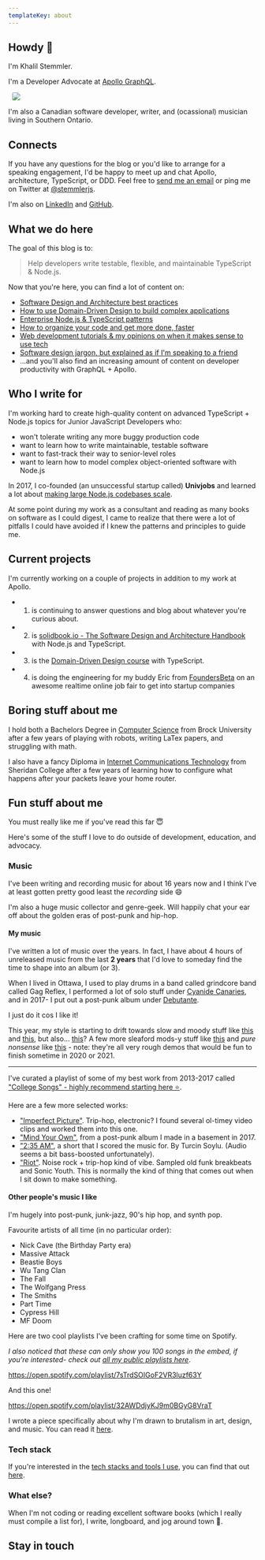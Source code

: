 ```yaml
---
templateKey: about
---
```


## Howdy 🤠

I'm Khalil Stemmler.

<div class="flex align-center">
  <p>I'm a Developer Advocate at <a href="https://www.apollographql.com/">Apollo GraphQL</a>.</p>
  <img style="border-radius: 2px; max-width: 30px; margin-left: 0.5rem;" src="https://avatars3.githubusercontent.com/u/17189275?s=280&v=4"/>
</div>

I'm also a Canadian software developer, writer, and (ocassional) musician living in Southern Ontario.

## Connects

If you have any questions for the blog or you'd like to arrange for a speaking engagement, I'd be happy to meet up and chat Apollo, architecture, TypeScript, or DDD. Feel free to <a href="mailto:khalil@khalilstemmler.com">send me an email</a> or ping me on Twitter at [@stemmlerjs](https://twitter.com/stemmlerjs).

I'm also on [LinkedIn](https://www.linkedin.com/in/khalilstemmler/) and [GitHub](https://github.com/stemmlerjs).


## What we do here

The goal of this blog is to:

> Help developers write testable, flexible, and maintainable TypeScript & Node.js.

Now that you're here, you can find a lot of content on:

- [Software Design and Architecture best practices](/articles/categories/software-design/)
- [How to use Domain-Driven Design to build complex applications](/articles/categories/domain-driven-design/)
- [Enterprise Node.js & TypeScript patterns](/articles/categories/enterprise-node-type-script/)
- [How to organize your code and get more done, faster](/resources/names-construct-structure)
- [Web development tutorials & my opinions on when it makes sense to use tech](/articles/categories/web-development/)
- [Software design jargon, but explained as if I'm speaking to a friend](/wiki)
- ...and you'll also find an increasing amount of content on developer productivity with GraphQL + Apollo.

## Who I write for

<p>
  I'm working hard to create <span class="special-green">high-quality</span> content on <span class="special-green">advanced TypeScript + Node.js</span> topics for <span class="special-green">Junior JavaScript Developers</span> who:
  <ul>
    <li>won't tolerate writing any more buggy production code</li>
    <li>want to learn how to write maintainable, testable software</li>
    <li>want to fast-track their way to senior-level roles</li>
    <li>want to learn how to model complex object-oriented software with Node.js</li>
  </ul>
</p>

In 2017, I co-founded (an unsuccessful startup called) <b>Univjobs</b> and learned a lot about <u>making large Node.js codebases scale</u>.

At some point during my work as a consultant and reading as many books on software as I could digest, I came to realize that there were a lot of pitfalls I could have avoided if I knew the patterns and principles to guide me. 

## Current projects

I'm currently working on a couple of projects in addition to my work at Apollo.

- 1. is continuing to answer questions and blog about whatever you're curious about.
- 2. is [solidbook.io - The Software Design and Architecture Handbook](https://solidbook.io) with Node.js and TypeScript.
- 3. is the [Domain-Driven Design course](/courses/domain-driven-design-typescript) with TypeScript.
- 4. is doing the engineering for my buddy Eric from [FoundersBeta](https://www.foundersbeta.com/) on an awesome realtime online job fair to get into startup companies

## Boring stuff about me

I hold both a Bachelors Degree in [Computer Science](https://brocku.ca/webcal/2013/undergrad/cncc.html) from Brock University after a few years of playing with robots, writing LaTex papers, and struggling with math.

I also have a fancy Diploma in [Internet Communications Technology](https://academics.sheridancollege.ca/programs/bachelor-of-computing-and-network-communications-honours-internet-communications-technology) from Sheridan College after a few years of learning how to configure what happens after your packets leave your home router.

## Fun stuff about me

You must really like me if you've read this far 😇 

Here's some of the stuff I love to do outside of development, education, and advocacy.

### Music

I've been writing and recording music for about 16 years now and I think I've at least gotten pretty good least the _recording_ side 😄

I'm also a huge music collector and genre-geek. Will happily chat your ear off about the golden eras of post-punk and hip-hop.

#### My music

I've written a lot of music over the years. In fact, I have about 4 hours of unreleased music from the last **2 years** that I'd love to someday find the time to shape into an album (or 3).

When I lived in Ottawa, I used to play drums in a band called grindcore band called Gag Reflex, I performed a lot of solo stuff under [Cyanide Canaries](https://cyanidecanaries.bandcamp.com/), and in 2017- I put out a post-punk album under [Debutante](https://debutante-band.bandcamp.com/releases).

I just do it cos I like it!

This year, my style is starting to drift towards slow and moody stuff like [this](https://drive.google.com/file/d/1pr4B2SKENEShcEXp3lBviBYkKYNapmHM/view?usp=sharing) and [this](https://drive.google.com/file/d/1FWU7yvqhX13zGygS_IZyT9uCS47mqmyN/view?usp=sharing), but also... [this](https://drive.google.com/file/d/1cQt2H4W9OFopddPr47uOip7IVsE6X-ek/view?usp=sharing)? A few more sleaford mods-y stuff like [this](https://drive.google.com/file/d/1azGjHeMDyLrUGtr8hwpTW7Z1nwGK9x8u/view?usp=sharing)
 and _pure nonsense_ like [this](https://drive.google.com/file/d/1SIkm7CSmvCl_HIa1k6Q7gqFokN1cRBKU/view?usp=sharing) - note: they're all very rough demos that would be fun to finish sometime in 2020 or 2021.

---

I've curated a playlist of some of my best work from 2013-2017 called ["College Songs" - highly recommend starting here ⭐](https://soundcloud.com/cyanidecanaries/sets/cyanide-canaries-a).

Here are a few more selected works:

- ["Imperfect Picture"](https://cyanidecanaries.bandcamp.com/track/imperfect-picture). Trip-hop, electronic? I found several ol-timey video clips and worked them into this one.
- ["Mind Your Own"](https://open.spotify.com/track/1SHvinzJlJxlzxgaKhvllk?si=VyDwPI0hSleSu2Qwsp38HA), from a post-punk album I made in a basement in 2017. 
- ["2:35 AM"](https://vimeo.com/259504580), a short that I scored the music for. By Turcin Soylu. (Audio seems a bit bass-boosted unfortunately).
- ["Riot"](https://cyanidecanaries.bandcamp.com/track/riot). Noise rock + trip-hop kind of vibe. Sampled old funk breakbeats and Sonic Youth. This is normally the kind of thing that comes out when I sit down to make something.


#### Other people's music I like

I'm hugely into post-punk, junk-jazz, 90's hip hop, and synth pop.

Favourite artists of all time (in no particular order):

- Nick Cave (the Birthday Party era)
- Massive Attack
- Beastie Boys
- Wu Tang Clan
- The Fall
- The Wolfgang Press
- The Smiths
- Part Time
- Cypress Hill
- MF Doom

Here are two cool playlists I've been crafting for some time on Spotify.

_I also noticed that these can only show you 100 songs in the embed, if you're interested- check out [all my public playlists here](https://open.spotify.com/user/12167383357?si=g4DAD0oITymYr7EfKDpPtw)_.

https://open.spotify.com/playlist/7sTrdSOIGoF2VR3luzf63Y

And this one!

https://open.spotify.com/playlist/32AWDdjyKJ9m0BGyG8VraT

<p class="special-quote">I wrote a piece specifically about why I'm drawn to brutalism in art, design, and music. You can read it <a href="http://localhost:8001/blogs/thoughts/brutalist-websites/">here</a>.</p>


### Tech stack

If you're interested in the <a href="/uses">tech stacks and tools I use</a>, you can find that out <a href="/uses">here</a>.

### What else?

When I'm not coding or reading excellent software books (which I really must compile a list for), I write, longboard, and jog around town 🏃‍.

<h2>Stay in touch</h2>
